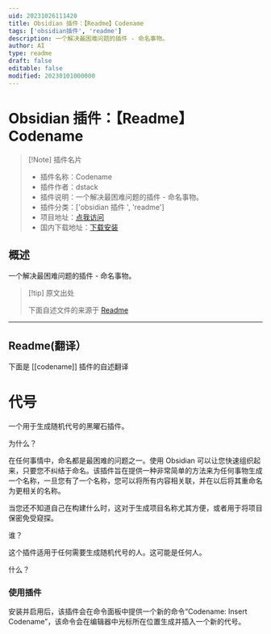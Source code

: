 ```yaml
---
uid: 20231026111420
title: Obsidian 插件：【Readme】Codename
tags: ['obsidian插件', 'readme']
description: 一个解决最困难问题的插件 - 命名事物。
author: AI
type: readme
draft: false
editable: false
modified: 20230101000000
---
```


# Obsidian 插件：【Readme】Codename

> [!Note] 插件名片
> - 插件名称：Codename
> - 插件作者：dstack
> - 插件说明：一个解决最困难问题的插件 - 命名事物。
> - 插件分类：['obsidian 插件 ', 'readme']
> - 项目地址：[点我访问](https://github.com/dstack/obsidian-codename)
> - 国内下载地址：[下载安装](https://pkmer.cn/products/plugin/pluginMarket/?codename)

## 概述

一个解决最困难问题的插件 - 命名事物。

> [!tip] 原文出处
>
>下面自述文件的来源于 [Readme](https://ghproxy.net/https://raw.githubusercontent.com/dstack/obsidian-codename/main/README.md)

---

## Readme(翻译）

下面是 [[codename]] 插件的自述翻译

# 代号

一个用于生成随机代号的黑曜石插件。

为什么？

在任何事情中，命名都是最困难的问题之一。使用 Obsidian 可以让您快速组织起来，只要您不纠结于命名。该插件旨在提供一种非常简单的方法来为任何事物生成一个名称，一旦您有了一个名称，您可以将所有内容相关联，并在以后将其重命名为更相关的名称。

当您还不知道自己在构建什么时，这对于生成项目名称尤其方便，或者用于将项目保密免受窥探。

谁？

这个插件适用于任何需要生成随机代号的人。这可能是任何人。

什么？

### 使用插件

安装并启用后，该插件会在命令面板中提供一个新的命令“Codename: Insert Codename”，该命令会在编辑器中光标所在位置生成并插入一个新的代号。
